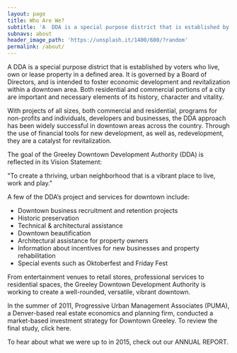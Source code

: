 ```yaml
---
layout: page
title: Who Are We?
subtitle: 'A  DDA is a special purpose district that is established by voters who live, own or lease property in a defined area. It is governed by a Board of Directors, and is intended to foster economic development and revitalization within a downtown area. Both residential and commercial portions of a city are important and necessary elements of its history, character and vitality.'
subnavs: about
header_image_path: 'https://unsplash.it/1400/600/?random'
permalink: /about/
---
```


A  DDA is a special purpose district that is established by voters who live, own or lease property in a defined area. It is governed by a Board of Directors, and is intended to foster economic development and revitalization within a downtown area. Both residential and commercial portions of a city are important and necessary elements of its history, character and vitality.

With projects of all sizes, both commercial and residential, programs for non-profits and individuals, developers and businesses, the DDA approach has been widely successful in downtown areas across the country. Through the use of financial tools for new development, as well as, redevelopment, they are a catalyst for revitalization.

The goal of the Greeley Downtown Development Authority (DDA) is reflected in its Vision Statement:

"To create a thriving, urban neighborhood that is a vibrant place to live, work and play."

A few of the DDA’s project and services for downtown include:

- Downtown business recruitment and retention projects
- Historic preservation
- Technical & architectural assistance
- Downtown beautification 
- Architectural assistance for property owners
- Information about incentives for new businesses and property rehabilitation
- Special events such as Oktoberfest and Friday Fest

From entertainment venues to retail stores, professional services to residential spaces, the Greeley Downtown Development Authority is working to create a well-rounded, versatile, vibrant downtown.

In the summer of 2011, Progressive Urban Management Associates (PUMA), a Denver-based real estate economics and planning firm, conducted a market-based investment strategy for Downtown Greeley. To review the final study, click here.

To hear about what we were up to in 2015, check out our ANNUAL REPORT.

